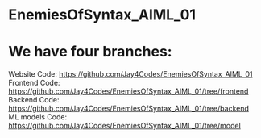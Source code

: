 # EnemiesOfSyntax_AIML_01

# We have four branches:
Website Code: https://github.com/Jay4Codes/EnemiesOfSyntax_AIML_01
<br />Frontend Code: https://github.com/Jay4Codes/EnemiesOfSyntax_AIML_01/tree/frontend
<br />Backend Code: https://github.com/Jay4Codes/EnemiesOfSyntax_AIML_01/tree/backend
<br />ML models Code: https://github.com/Jay4Codes/EnemiesOfSyntax_AIML_01/tree/model
